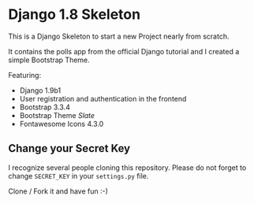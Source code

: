 # Django 1.8 Skeleton

This is a Django Skeleton to start a new Project nearly from scratch.

It contains the polls app from the official Django tutorial and I created a simple Bootstrap Theme.

Featuring:
* Django 1.9b1
* User registration and authentication in the frontend
* Bootstrap 3.3.4
* Bootstrap Theme *Slate*
* Fontawesome Icons 4.3.0


## Change your Secret Key
I recognize several people cloning this repository. Please do not forget to change `SECRET_KEY` in your `settings.py` file.

Clone / Fork it and have fun :-)

